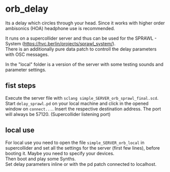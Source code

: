 # orb_delay

Its a delay which circles through your head.
Since it works with higher order ambisonics (HOA) headphone use is recommended.

It runs on a supercollider server and thus can be used for the SPRAWL - System (https://hvc.berlin/projects/sprawl_system/).   
There is an additionally pure data patch to controll the delay parameters with OSC messages. 

In the "local" folder is a version of the server with some testing sounds and parameter settings.

## fist steps

Execute the server file with `sclang simple_SERVER_orb_sprawl_final.scd`.   
Start `delay_sprawl.pd` on your local machine and click in the opened window on `connect...`. Insert the respective destination address.
The port will always be 57120. (Supercollider listening port)


## local use

For local use you need to open the file `simple_SERVER_orb_local` in supercollider and set all the settings for the server (first few lines), before booting it.
Maybe you need to specify your devices.   
Then boot and play some Synths.   
Set delay parameters inline or with the pd patch connected to localhost.

